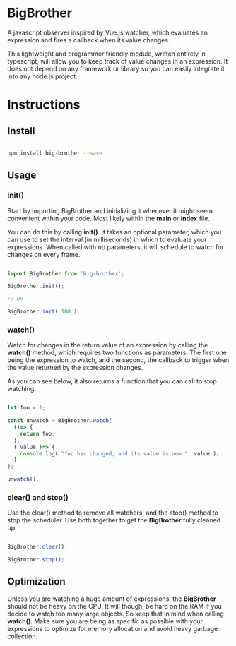 # BigBrother
A javascript observer inspired by Vue.js watcher, which evaluates an expression and fires a callback when its value changes.

This lightweight and programmer friendly module, written entirely in typescript, will allow you to keep track of value changes in an expression. It does not depend on any framework or library so you can easily integrate it into any node.js project.

# Instructions

## Install

```bash

npm install big-brother --save

```

## Usage

### init()

Start by importing BigBrother and initializing it whenever it might seem convenient within your code. Most likely within the **main** or **index** file.

You can do this by calling **init()**. It takes an optional parameter, which you can use to set the interval (in milliseconds) in which to evaluate your expressions. When called with no parameters, it will schedule to watch for changes on every frame.

```typescript

import BigBrother from 'big-brother';

BigBrother.init();

// OR

BigBrother.init( 100 );

```

### watch()

Watch for changes in the return value of an expression by calling the **watch()** method, which requires two functions as parameters. The first one being the expression to watch, and the second, the callback to trigger when the value returned by the expression changes.

As you can see below, it also returns a function that you can call to stop watching.

```typescript

let foo = 1;

const unwatch = BigBrother.watch(
  ()=> {
    return foo;
  },
  ( value )=> {
    console.log( "foo has changed, and its value is now ", value );
  }
);

unwatch();

```

### clear() and stop()

Use the clear() method to remove all watchers, and the stop() method to stop the scheduler. Use both together to get the **BigBrother** fully cleaned up.

```typescript

BigBrother.clear();

BigBrother.stop();

```

## Optimization

Unless you are watching a huge amount of expressions, the **BigBrother** should not be heavy on the CPU. It will though, be hard on the RAM if you decide to watch too many large objects. So keep that in mind when calling **watch()**. Make sure you are being as specific as possible with your expressions to optimize for memory allocation and avoid heavy garbage collection.

